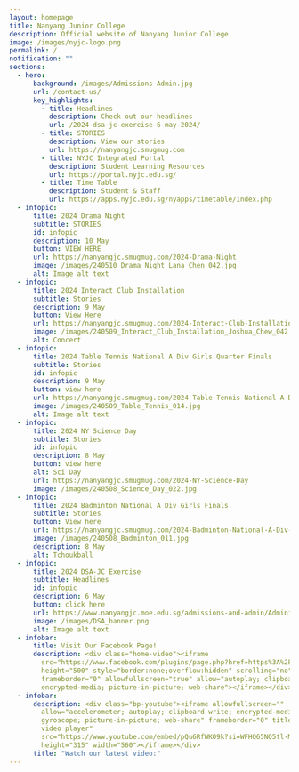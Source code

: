 ```yaml
---
layout: homepage
title: Nanyang Junior College
description: Official website of Nanyang Junior College.
image: /images/nyjc-logo.png
permalink: /
notification: ""
sections:
  - hero:
      background: /images/Admissions-Admin.jpg
      url: /contact-us/
      key_highlights:
        - title: Headlines
          description: Check out our headlines
          url: /2024-dsa-jc-exercise-6-may-2024/
        - title: STORIES
          description: View our stories
          url: https://nanyangjc.smugmug.com
        - title: NYJC Integrated Portal
          description: Student Learning Resources
          url: https://portal.nyjc.edu.sg/
        - title: Time Table
          description: Student & Staff
          url: https://apps.nyjc.edu.sg/nyapps/timetable/index.php
  - infopic:
      title: 2024 Drama Night
      subtitle: STORIES
      id: infopic
      description: 10 May
      button: VIEW HERE
      url: https://nanyangjc.smugmug.com/2024-Drama-Night
      image: /images/240510_Drama_Night_Lana_Chen_042.jpg
      alt: Image alt text
  - infopic:
      title: 2024 Interact Club Installation
      subtitle: Stories
      description: 9 May
      button: View Here
      url: https://nanyangjc.smugmug.com/2024-Interact-Club-Installation
      image: /images/240509_Interact_Club_Installation_Joshua_Chew_042.jpg
      alt: Concert
  - infopic:
      title: 2024 Table Tennis National A Div Girls Quarter Finals
      subtitle: Stories
      id: infopic
      description: 9 May
      button: view here
      url: https://nanyangjc.smugmug.com/2024-Table-Tennis-National-A-Div-Girls-Quarter-Finals
      image: /images/240509_Table_Tennis_014.jpg
      alt: Image alt text
  - infopic:
      title: 2024 NY Science Day
      subtitle: Stories
      id: infopic
      description: 8 May
      button: view here
      alt: Sci Day
      url: https://nanyangjc.smugmug.com/2024-NY-Science-Day
      image: /images/240508_Science_Day_022.jpg
  - infopic:
      title: 2024 Badminton National A Div Girls Finals
      subtitle: Stories
      button: View here
      url: https://nanyangjc.smugmug.com/2024-Badminton-National-A-Div-Girls-Finals
      image: /images/240508_Badminton_011.jpg
      description: 8 May
      alt: Tchoukball
  - infopic:
      title: 2024 DSA-JC Exercise
      subtitle: Headlines
      id: infopic
      description: 6 May
      button: click here
      url: https://www.nanyangjc.moe.edu.sg/admissions-and-admin/Administration/dsa/
      image: /images/DSA_banner.png
      alt: Image alt text
  - infobar:
      title: Visit Our Facebook Page!
      description: <div class="home-video"><iframe
        src="https://www.facebook.com/plugins/page.php?href=https%3A%2F%2Fwww.facebook.com%2FNanyangjc%2F&tabs=timeline&width=340&height=500&small_header=false&adapt_container_width=true&hide_cover=false&show_facepile=true&appId"
        height="500" style="border:none;overflow:hidden" scrolling="no"
        frameborder="0" allowfullscreen="true" allow="autoplay; clipboard-write;
        encrypted-media; picture-in-picture; web-share"></iframe></div>
  - infobar:
      description: <div class="bp-youtube"><iframe allowfullscreen=""
        allow="accelerometer; autoplay; clipboard-write; encrypted-media;
        gyroscope; picture-in-picture; web-share" frameborder="0" title="YouTube
        video player"
        src="https://www.youtube.com/embed/pQu6RfWKO9k?si=WFHQ65NQ5tl-M84f"
        height="315" width="560"></iframe></div>
      title: "Watch our latest video:"
---
```

